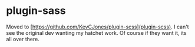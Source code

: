 # plugin-sass

Moved to [https://github.com/KevCJones/plugin-scss](plugin-scss). I can't see the original dev wanting my hatchet work. Of course if they want it, its all over there.

